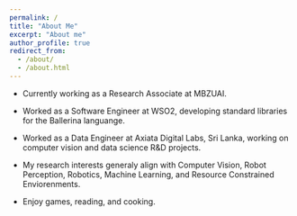 ```yaml
---
permalink: /
title: "About Me"
excerpt: "About me"
author_profile: true
redirect_from: 
  - /about/
  - /about.html
---
```


* Currently working as a Research Associate at MBZUAI.
* Worked as a Software Engineer at WSO2, developing standard libraries for the Ballerina languange. 
* Worked as a Data Engineer at Axiata Digital Labs, Sri Lanka, working on computer vision and data science R&D projects.
* My research interests generaly align with Computer Vision, Robot Perception, Robotics, Machine Learning, and Resource Constrained Enviorenments.


* Enjoy games, reading, and cooking.
